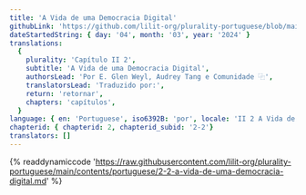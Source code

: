 ```yaml
---
title: 'A Vida de uma Democracia Digital'
githubLink: 'https://github.com/lilit-org/plurality-portuguese/blob/main/contents/portuguese/2-2-a-vida-de-uma-democracia-digital.md'
dateStartedString: { day: '04', month: '03', year: '2024' }
translations:
  {
    plurality: 'Capítulo II 2',
    subtitle: 'A Vida de uma Democracia Digital',
    authorsLead: 'Por E. Glen Weyl, Audrey Tang e Comunidade ⿻',
    translatorsLead: 'Traduzido por:',
    return: 'retornar',
    chapters: 'capítulos',
  }
language: { en: 'Portuguese', iso6392B: 'por', locale: 'II 2 A Vida de uma Democracia Digital' }
chapterid: { chapterid: 2, chapterid_subid: '2-2'}
translators: []
---
```

{% readdynamiccode 'https://raw.githubusercontent.com/lilit-org/plurality-portuguese/main/contents/portuguese/2-2-a-vida-de-uma-democracia-digital.md' %} 
